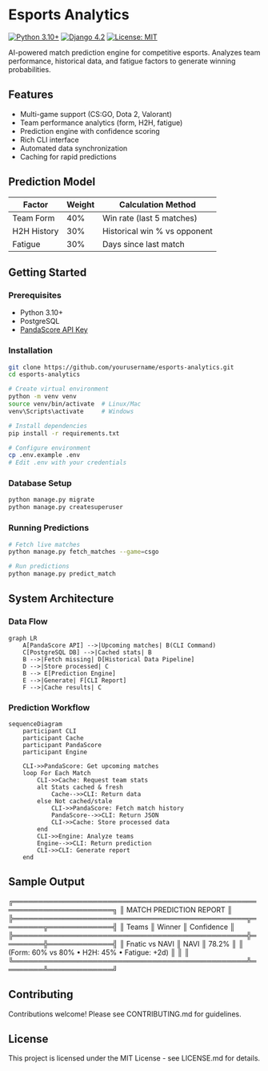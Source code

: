 # Esports Analytics

[![Python 3.10+](https://img.shields.io/badge/python-3.10%2B-blue)]()
[![Django 4.2](https://img.shields.io/badge/django-4.2-brightgreen)]()
[![License: MIT](https://img.shields.io/badge/License-MIT-yellow.svg)]()

AI-powered match prediction engine for competitive esports. Analyzes team performance, 
historical data, and fatigue factors to generate winning probabilities.

## Features
- Multi-game support (CS:GO, Dota 2, Valorant)
- Team performance analytics (form, H2H, fatigue)
- Prediction engine with confidence scoring
- Rich CLI interface
- Automated data synchronization
- Caching for rapid predictions

## Prediction Model
| Factor         | Weight | Calculation Method               |
|----------------|--------|----------------------------------|
| Team Form      | 40%    | Win rate (last 5 matches)        |
| H2H History    | 30%    | Historical win % vs opponent     |
| Fatigue        | 30%    | Days since last match            |

## Getting Started

### Prerequisites
- Python 3.10+
- PostgreSQL
- [PandaScore API Key](https://pandascore.co/)

### Installation
```bash
git clone https://github.com/yourusername/esports-analytics.git
cd esports-analytics

# Create virtual environment
python -m venv venv
source venv/bin/activate  # Linux/Mac
venv\Scripts\activate     # Windows

# Install dependencies
pip install -r requirements.txt

# Configure environment
cp .env.example .env
# Edit .env with your credentials
```

### Database Setup
```bash
python manage.py migrate
python manage.py createsuperuser
```
### Running Predictions
```bash
# Fetch live matches
python manage.py fetch_matches --game=csgo

# Run predictions
python manage.py predict_match
```
## System Architecture
### Data Flow
```mermaid
graph LR
    A[PandaScore API] -->|Upcoming matches| B(CLI Command)
    C[PostgreSQL DB] -->|Cached stats| B
    B -->|Fetch missing| D[Historical Data Pipeline]
    D -->|Store processed| C
    B --> E[Prediction Engine]
    E -->|Generate| F[CLI Report]
    F -->|Cache results| C
```
### Prediction Workflow
```mermaid
sequenceDiagram
    participant CLI
    participant Cache
    participant PandaScore
    participant Engine
    
    CLI->>PandaScore: Get upcoming matches
    loop For Each Match
        CLI->>Cache: Request team stats
        alt Stats cached & fresh
            Cache-->>CLI: Return data
        else Not cached/stale
            CLI->>PandaScore: Fetch match history
            PandaScore-->>CLI: Return JSON
            CLI->>Cache: Store processed data
        end
        CLI->>Engine: Analyze teams
        Engine-->>CLI: Return prediction
        CLI->>CLI: Generate report
    end
```
## Sample Output
╔══════════════════════════════════════════════════════════════════════╗
║                          MATCH PREDICTION REPORT                     ║
╠═══════════════════════════════════════════════╦════════╦═════════════╣
║ Teams                                         ║ Winner ║ Confidence  ║
╠═══════════════════════════════════════════════╬════════╬═════════════╣
║ Fnatic vs NAVI                                ║ NAVI   ║ 78.2%       ║
║ (Form: 60% vs 80% • H2H: 45% • Fatigue: +2d)  ║        ║             ║
╚═══════════════════════════════════════════════╩════════╩═════════════╝

## Contributing
Contributions welcome! Please see CONTRIBUTING.md for guidelines.

## License
This project is licensed under the MIT License - see LICENSE.md for details.